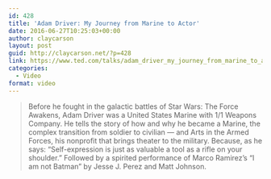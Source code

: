 ```yaml
---
id: 428
title: 'Adam Driver: My Journey from Marine to Actor'
date: 2016-06-27T10:25:03+00:00
author: claycarson
layout: post
guid: http://claycarson.net/?p=428
link: https://www.ted.com/talks/adam_driver_my_journey_from_marine_to_actor
categories: 
  - Video
format: video
---
```

> Before he fought in the galactic battles of Star Wars: The Force Awakens, Adam Driver was a United States Marine with 1/1 Weapons Company. He tells the story of how and why he became a Marine, the complex transition from soldier to civilian — and Arts in the Armed Forces, his nonprofit that brings theater to the military. Because, as he says: &#8220;Self-expression is just as valuable a tool as a rifle on your shoulder.&#8221; Followed by a spirited performance of Marco Ramirez&#8217;s &#8220;I am not Batman&#8221; by Jesse J. Perez and Matt Johnson.